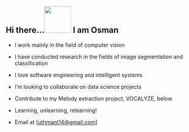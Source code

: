 ## Hi there...<img src="https://user-images.githubusercontent.com/61668807/206937720-fda49710-bc52-4a56-8566-ee3d6a7e0460.gif" width="70" height="70" />  I am Osman


- I work mainly in the field of computer vision

- I have conducted research in the fields of image segmentation and classification

- I love software engineering and intelligent systems

- I’m looking to collaborate on data science projects

- Contribute to my Melody extraction project, VOCALYZE, below

- Learning, unlearning, relearning!

- Email at [uthmant14@gmail.com]
